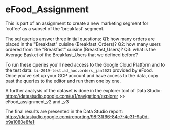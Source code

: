 # eFood_Assignment
This is part of an assignment to create a new marketing segment for 'coffee' as a subset of the 'breakfast' segment. 

The sql queries answer three initial questions: 
Q1: how many orders are placed in the "Breakfast" cuisine (Breakfast_Orders)?
Q2:	how many users ordered from the "Breakfast" cuisine (Breakfast_Users)?
Q3:	what is the Average Basket of the Breakfast_Users that we defined before?

To run these queries you'll need access to the Google Cloud Platform and to the test data: `bi-2019-test.ad_hoc.orders_jan2021` provided by eFood. 
Once you've set up your GCP account and have access to the data, copy past the queries to the editor and run them one by one. 

A further analysis of the dataset is done in the explorer tool of Data Studio: 
https://datastudio.google.com/u/1/navigation/explorer >> eFood_assignment_v2 and _v3

The final results are presented in the Data Studio report: https://datastudio.google.com/reporting/98f31f66-84c7-4c31-9a0d-b9a1080e8fe1 
